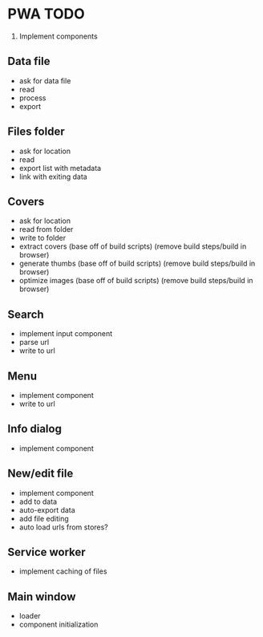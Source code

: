 # PWA TODO

1. Implement components

## Data file
- ask for data file
- read
- process
- export

## Files folder
- ask for location
- read
- export list with metadata
- link with exiting data

## Covers
- ask for location
- read from folder
- write to folder
- extract covers (base off of build scripts) (remove build steps/build in browser)
- generate thumbs (base off of build scripts) (remove build steps/build in browser)
- optimize images (base off of build scripts) (remove build steps/build in browser)

## Search
- implement input component
- parse url
- write to url

## Menu
- implement component
- write to url

## Info dialog
- implement component

## New/edit file
- implement component
- add to data
- auto-export data
- add file editing
- auto load urls from stores?

## Service worker
- implement caching of files

## Main window
- loader
- component initialization
